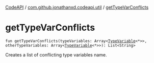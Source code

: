 [CodeAPI](../index.md) / [com.github.jonathanxd.codeapi.util](index.md) / [getTypeVarConflicts](.)

# getTypeVarConflicts

`fun getTypeVarConflicts(typeVariables: Array<`[`TypeVariable`](http://docs.oracle.com/javase/6/docs/api/java/lang/reflect/TypeVariable.html)`<*>>, otherTypeVariables: Array<`[`TypeVariable`](http://docs.oracle.com/javase/6/docs/api/java/lang/reflect/TypeVariable.html)`<*>>): List<String>`

Creates a list of conflicting type variables name.

